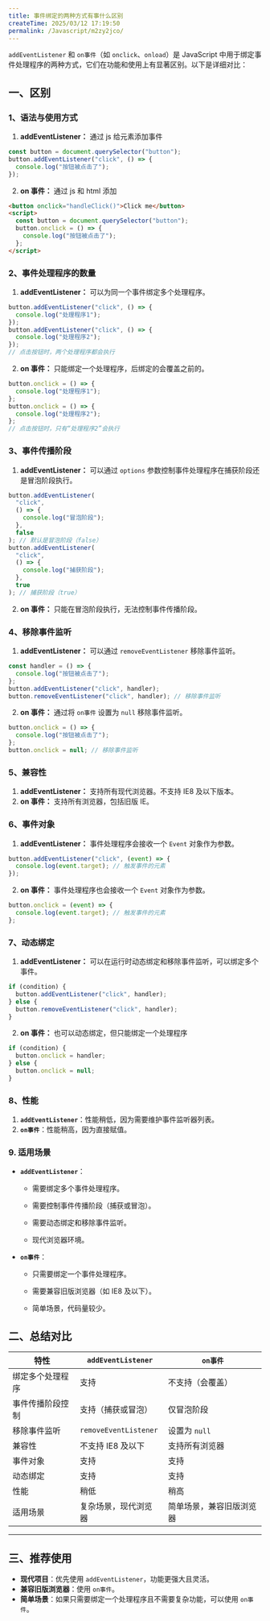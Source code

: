 ```yaml
---
title: 事件绑定的两种方式有事什么区别
createTime: 2025/03/12 17:19:50
permalink: /Javascript/m2zy2jco/
---
```


`addEventListener` 和 `on事件`（如 `onclick`、`onload`）是 JavaScript 中用于绑定事件处理程序的两种方式，它们在功能和使用上有显著区别。以下是详细对比：

## 一、区别

### 1、语法与使用方式

1. **addEventListener：** 通过 js 给元素添加事件

```javascript
const button = document.querySelector("button");
button.addEventListener("click", () => {
  console.log("按钮被点击了");
});
```

2. **on 事件：** 通过 js 和 html 添加

```html
<button onclick="handleClick()">Click me</button>
<script>
  const button = document.querySelector("button");
  button.onclick = () => {
    console.log("按钮被点击了");
  };
</script>
```

### 2、事件处理程序的数量

1. **addEventListener：** 可以为同一个事件绑定多个处理程序。

```javascript
button.addEventListener("click", () => {
  console.log("处理程序1");
});
button.addEventListener("click", () => {
  console.log("处理程序2");
});
// 点击按钮时，两个处理程序都会执行
```

2. **on 事件：** 只能绑定一个处理程序，后绑定的会覆盖之前的。

```javascript
button.onclick = () => {
  console.log("处理程序1");
};
button.onclick = () => {
  console.log("处理程序2");
};
// 点击按钮时，只有“处理程序2”会执行
```

### 3、事件传播阶段

1. **addEventListener：** 可以通过 `options` 参数控制事件处理程序在捕获阶段还是冒泡阶段执行。

```javascript
button.addEventListener(
  "click",
  () => {
    console.log("冒泡阶段");
  },
  false
); // 默认是冒泡阶段（false）
button.addEventListener(
  "click",
  () => {
    console.log("捕获阶段");
  },
  true
); // 捕获阶段（true）
```

2. **on 事件：** 只能在冒泡阶段执行，无法控制事件传播阶段。

### 4、移除事件监听

1. **addEventListener：** 可以通过 `removeEventListener` 移除事件监听。

```javascript
const handler = () => {
  console.log("按钮被点击了");
};
button.addEventListener("click", handler);
button.removeEventListener("click", handler); // 移除事件监听
```

2. **on 事件：** 通过将 `on事件` 设置为 `null` 移除事件监听。

```javascript
button.onclick = () => {
  console.log("按钮被点击了");
};
button.onclick = null; // 移除事件监听
```

### 5、兼容性

1. **addEventListener：** 支持所有现代浏览器。不支持 IE8 及以下版本。
2. **on 事件：** 支持所有浏览器，包括旧版 IE。

### 6、事件对象

1. **addEventListener：** 事件处理程序会接收一个 `Event` 对象作为参数。

```javascript
button.addEventListener("click", (event) => {
  console.log(event.target); // 触发事件的元素
});
```

2. **on 事件：** 事件处理程序也会接收一个 `Event` 对象作为参数。

```javascript
button.onclick = (event) => {
  console.log(event.target); // 触发事件的元素
};
```

### 7、动态绑定

1. **addEventListener：** 可以在运行时动态绑定和移除事件监听，可以绑定多个事件。

```javascript
if (condition) {
  button.addEventListener("click", handler);
} else {
  button.removeEventListener("click", handler);
}
```

2. **on 事件：** 也可以动态绑定，但只能绑定一个处理程序

```javascript
if (condition) {
  button.onclick = handler;
} else {
  button.onclick = null;
}
```

### 8、性能

1. **`addEventListener`**：性能稍低，因为需要维护事件监听器列表。
2. **`on事件`**：性能稍高，因为直接赋值。

### 9. **适用场景**

- **`addEventListener`**：

  - 需要绑定多个事件处理程序。

  - 需要控制事件传播阶段（捕获或冒泡）。

  - 需要动态绑定和移除事件监听。

  - 现代浏览器环境。

- **`on事件`**：

  - 只需要绑定一个事件处理程序。

  - 需要兼容旧版浏览器（如 IE8 及以下）。

  - 简单场景，代码量较少。

## 二、总结对比

| 特性             | `addEventListener`    | `on事件`                 |
| ---------------- | --------------------- | ------------------------ |
| 绑定多个处理程序 | 支持                  | 不支持（会覆盖）         |
| 事件传播阶段控制 | 支持（捕获或冒泡）    | 仅冒泡阶段               |
| 移除事件监听     | `removeEventListener` | 设置为 `null`            |
| 兼容性           | 不支持 IE8 及以下     | 支持所有浏览器           |
| 事件对象         | 支持                  | 支持                     |
| 动态绑定         | 支持                  | 支持                     |
| 性能             | 稍低                  | 稍高                     |
| 适用场景         | 复杂场景，现代浏览器  | 简单场景，兼容旧版浏览器 |

---

## 三、推荐使用

- **现代项目**：优先使用 `addEventListener`，功能更强大且灵活。
- **兼容旧版浏览器**：使用 `on事件`。
- **简单场景**：如果只需要绑定一个处理程序且不需要复杂功能，可以使用 `on事件`。
